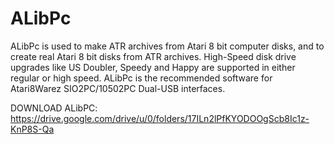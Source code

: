 # ALibPc
ALibPc is used to make ATR archives from Atari 8 bit computer disks, and to create real Atari 8 bit disks from ATR archives. 
High-Speed disk drive upgrades like US Doubler, Speedy and Happy are supported in either regular or high speed. 
ALibPc is the recommended software for Atari8Warez SIO2PC/10502PC Dual-USB interfaces. 

DOWNLOAD ALibPC: https://drive.google.com/drive/u/0/folders/17ILn2lPfKYODOOgScb8Ic1z-KnP8S-Qa
